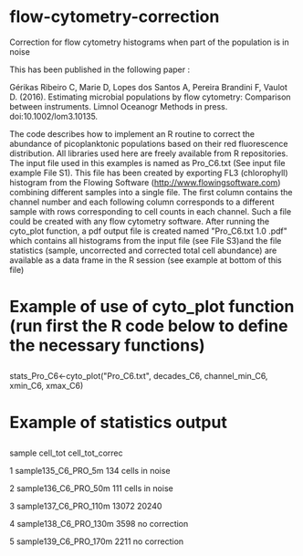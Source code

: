 # flow-cytometry-correction
Correction for flow cytometry histograms when part of the population is in noise

This has been published in the following paper :

Gérikas Ribeiro C, Marie D, Lopes dos Santos A, Pereira Brandini F, Vaulot D. (2016). Estimating microbial populations by flow cytometry: Comparison between instruments. Limnol Oceanogr Methods in press. doi:10.1002/lom3.10135.

The code describes how to implement an R routine to correct the abundance of picoplanktonic populations based on their red fluorescence distribution. All libraries used here are freely available from R repositories. The input file used in this examples is named as Pro_C6.txt (See input file example File S1). This file has been created by exporting FL3 (chlorophyll) histogram from the Flowing Software (http://www.flowingsoftware.com) combining different samples into a single file. The first column contains the channel number and each following column corresponds to a different sample with rows corresponding to cell counts in each channel. Such a file could be created with any flow cytometry software.  After running the cyto_plot function, a pdf output file is created named "Pro_C6.txt 1.0 .pdf" which contains all histograms from the input file (see File S3)and the file statistics (sample, uncorrected and corrected total cell abundance) are available as a data frame in the R session (see example at bottom of this file)


# Example of use of cyto_plot function (run first the R code below to define the necessary functions)<p> 
stats_Pro_C6<-cyto_plot("Pro_C6.txt", decades_C6, channel_min_C6, xmin_C6, xmax_C6)

# Example of statistics output<p> 

  sample                  	cell_tot	cell_tot_correc<p> 
1 sample135_C6_PRO_5m     	134  	cells in noise<p> 
2 sample136_C6_PRO_50m    	111  	cells in noise<p> 
3 sample137_C6_PRO_110m   	13072	20240<p> 
4 sample138_C6_PRO_130m   	3598   	no correction<p> 
5 sample139_C6_PRO_170m   	2211   	no correction<p> 
